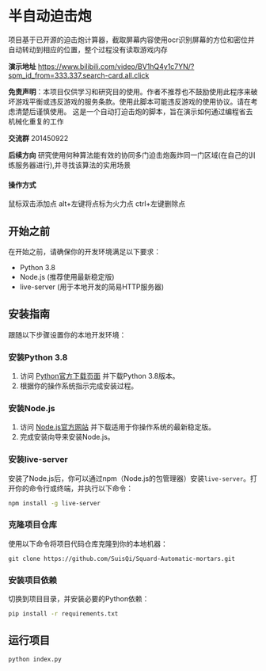 # 半自动迫击炮

项目基于已开源的迫击炮计算器，截取屏幕内容使用ocr识别屏幕的方位和密位并自动转动到相应的位置，整个过程没有读取游戏内存



**演示地址** https://www.bilibili.com/video/BV1hQ4y1c7YN/?spm_id_from=333.337.search-card.all.click



**免责声明**：本项目仅供学习和研究目的使用。作者不推荐也不鼓励使用此程序来破坏游戏平衡或违反游戏的服务条款。使用此脚本可能违反游戏的使用协议。请在考虑清楚后谨慎使用。 这是一个自动打迫击炮的脚本，旨在演示如何通过编程省去机械化重复的工作



**交流群**	201450922



**后续方向** 研究使用何种算法能有效的协同多门迫击炮轰炸同一门区域(在自己的训练服务器进行),并寻找该算法的实用场景

#### 操作方式

鼠标双击添加点
alt+左键将点标为火力点
ctrl+左键删除点



## 开始之前

在开始之前，请确保你的开发环境满足以下要求：

- Python 3.8
- Node.js (推荐使用最新稳定版)
- live-server (用于本地开发的简易HTTP服务器)

## 安装指南

跟随以下步骤设置你的本地开发环境：

### 安装Python 3.8

1. 访问 [Python官方下载页面](https://www.python.org/downloads/) 并下载Python 3.8版本。
2. 根据你的操作系统指示完成安装过程。

### 安装Node.js

1. 访问 [Node.js官方网站](https://nodejs.org/en/download/) 并下载适用于你操作系统的最新稳定版。
2. 完成安装向导来安装Node.js。

### 安装live-server

安装了Node.js后，你可以通过npm（Node.js的包管理器）安装`live-server`。打开你的命令行或终端，并执行以下命令：

```bash
npm install -g live-server
```

### 克隆项目仓库

使用以下命令将项目代码仓库克隆到你的本地机器：

```
git clone https://github.com/SuisQi/Squard-Automatic-mortars.git
```

### 安装项目依赖

切换到项目目录，并安装必要的Python依赖：

```bash
pip install -r requirements.txt
```

## 运行项目

```bash
python index.py
```

